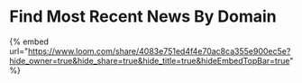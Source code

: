 # Find Most Recent News By Domain

{% embed url="https://www.loom.com/share/4083e751ed4f4e70ac8ca355e900ec5e?hide_owner=true&hide_share=true&hide_title=true&hideEmbedTopBar=true" %}
